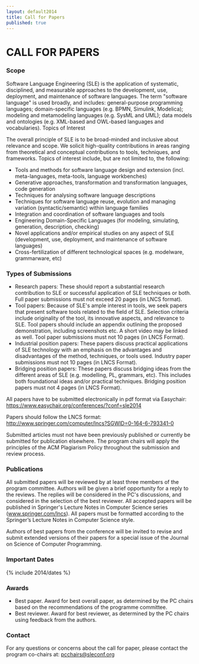 ```yaml
---
layout: default2014
title: Call for Papers
published: true
---
```


# CALL FOR PAPERS

### Scope

Software Language Engineering (SLE) is the application of systematic,
disciplined, and measurable approaches to the development, use, deployment, and
maintenance of software languages.   The term "software language" is used
broadly, and includes:  general-purpose programming languages; domain-specific
languages (e.g. BPMN, Simulink, Modelica); modeling and metamodeling languages
(e.g. SysML and UML); data models and ontologies (e.g.  XML-based and OWL-based
languages and vocabularies).  Topics of Interest

The overall principle of SLE is to be broad-minded and inclusive about relevance and scope.  We solicit high-quality contributions in areas ranging from theoretical and conceptual contributions to tools, techniques, and frameworks. Topics of interest include, but are not limited to, the following:

* Tools and methods for software language design and extension (incl. meta-languages, meta-tools, language workbenches)
* Generative approaches, transformation and transformation languages, code generation
* Techniques for analysing software language descriptions
* Techniques for software language reuse, evolution and managing variation (syntactic/semantic) within language families 
* Integration and coordination of software languages and tools
* Engineering Domain-Specific Languages (for modeling, simulating, generation, description, checking)
* Novel applications and/or empirical studies on any aspect of SLE (development, use, deployment, and maintenance of software languages)
* Cross-fertilization of different technological spaces (e.g. modelware, grammarware, etc)

### Types of Submissions

* Research papers: These should report a substantial research contribution to SLE or successful application of SLE techniques or both. Full paper submissions must not exceed 20 pages (in LNCS format).
* Tool papers: Because of SLE's ample interest in tools, we seek papers that present software tools related to the field of SLE.  Selection criteria include originality of the tool, its innovative aspects, and relevance to SLE.  Tool papers should include an appendix outlining the proposed demonstration, including screenshots etc. A short video may be linked as well.  Tool paper submissions must not 10 pages (in LNCS Format).
* Industrial position papers: These papers discuss practical applications of SLE technology with an emphasis on the advantages and disadvantages of the method, techniques, or tools used.  Industry paper submissions must not 10 pages (in LNCS Format).
* Bridging position papers: These papers discuss bridging ideas from the different areas of SLE (e.g. modelling, PL, grammars, etc).   This includes both foundational ideas and/or practical techniques.  Bridging position papers must not 4 pages (in LNCS Format).

All papers have to be submitted electronically in pdf format via Easychair: <https://www.easychair.org/conferences/?conf=sle2014>

Papers should follow the LNCS format: <http://www.springer.com/computer/lncs?SGWID=0-164-6-793341-0>

Submitted articles must not have been previously published or currently be submitted for publication elsewhere. The program chairs will apply the principles of the ACM Plagiarism Policy throughout the submission and review process.

### Publications

All submitted papers will be reviewed by at least three members of the program committee. Authors will be given a brief opportunity for a reply to the reviews. The replies will be considered in the PC's discussions, and considered in the selection of the best reviewer. All accepted papers will be published in Springer's Lecture Notes in Computer Science series (www.springer.com/lncs). All papers must be formatted according to the Springer’s Lecture Notes in Computer Science style.

Authors of best papers from the conference will be invited to revise and submit extended versions of their papers for a special issue of the Journal on Science of Computer Programming. 

### Important Dates

{% include 2014/dates %}

### Awards

* Best paper.  Award for best overall paper, as determined by the PC chairs based on the recommendations of the programme committee.
* Best reviewer.  Award for best reviewer, as determined by the PC chairs using feedback from the authors.

### Contact

For any questions or concerns about the call for paper, please contact the program co-chairs at: pcchairs@sleconf.org
